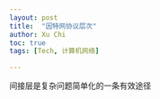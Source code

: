 ```yaml
---
layout: post
title:  "因特网协议层次"
author: Xu Chi
toc: true
tags: [Tech, 计算机网络]

---
```


间接层是复杂问题简单化的一条有效途径

